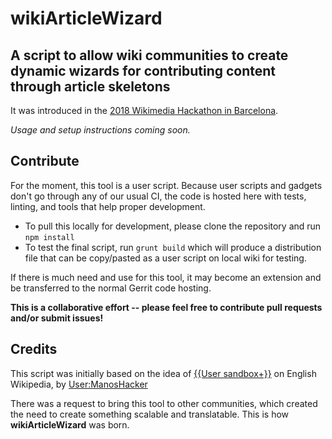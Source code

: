 # wikiArticleWizard
## A script to allow wiki communities to create dynamic wizards for contributing content through article skeletons

It was introduced in the [2018 Wikimedia Hackathon in Barcelona](https://www.mediawiki.org/wiki/Wikimedia_Hackathon_2018).

*Usage and setup instructions coming soon.*

## Contribute
For the moment, this tool is a user script. Because user scripts and gadgets don't go through any of our usual CI, the code is hosted here with tests, linting, and tools that help proper development.

* To pull this locally for development, please clone the repository and run `npm install`
* To test the final script, run `grunt build` which will produce a distribution file that can be copy/pasted as a user script on local wiki for testing.

If there is much need and use for this tool, it may become an extension and be transferred to the normal Gerrit code hosting.

**This is a collaborative effort -- please feel free to contribute pull requests and/or submit issues!**

## Credits
This script was initially based on the idea of [{{User sandbox+}}](https://en.wikipedia.org/wiki/Template:User_sandbox%2B) on English Wikipedia, by [User:ManosHacker](https://en.wikipedia.org/wiki/User:ManosHacker)

There was a request to bring this tool to other communities, which created the need to create something scalable and translatable. This is how **wikiArticleWizard** was born.
